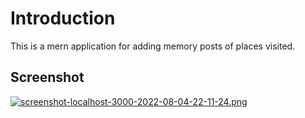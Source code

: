# Introduction
This is a mern application for adding memory posts of places visited.

## Screenshot
[![screenshot-localhost-3000-2022-08-04-22-11-24.png](https://i.postimg.cc/t468m7Fv/screenshot-localhost-3000-2022-08-04-22-11-24.png)](https://postimg.cc/9DWxDm8y)
